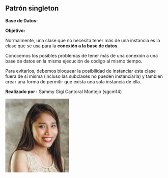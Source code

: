 Patrón singleton
---
**Base de Datos:**

**Objetivo:**

Normalmente, una clase que no necesita tener más de una instancia es la clase que se usa para la **conexión a la base de datos**.

Conocemos los posibles problemas de tener más de una conexión a una base de datos en la misma ejecución de código al mismo tiempo.

Para evitarlos, debemos bloquear la posibilidad de instanciar esta clase fuera de sí misma (incluso las subclases no pueden instanciarla) y también crear una forma de permitir que exista una sola instancia de ella.




**Realizado por :** Sammy Gigi Cantoral Montejo (sgcm14)

<img src ="https://raw.githubusercontent.com/sgcm14/sgcm14/main/sammy.jpg" width="200">